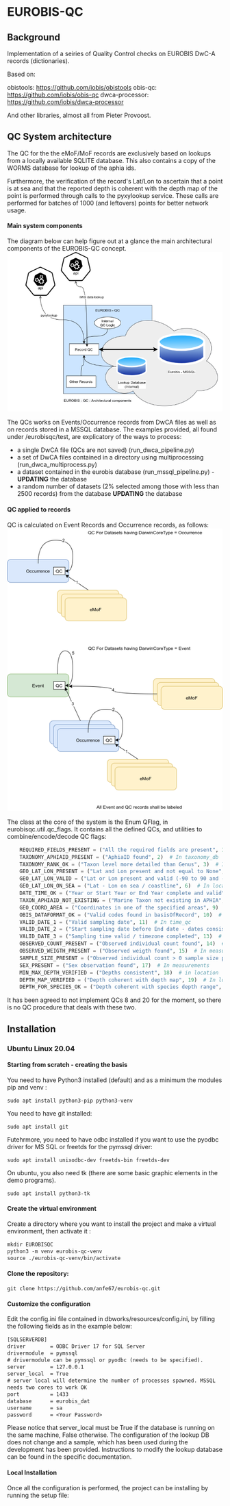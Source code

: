 # EUROBIS-QC

## Background
Implementation of a seiries of Quality Control checks on EUROBIS DwC-A records (dictionaries).

Based on:

obistools: https://github.com/iobis/obistools
obis-qc: https://github.com/iobis/obis-qc
dwca-processor: https://github.com/iobis/dwca-processor

And other libraries, almost all from Pieter Provoost. 

## QC System architecture

The QC for the the eMoF/MoF records are exclusively based on lookups from a locally available SQLITE database. 
This also contains a copy of the WORMS database for lookup of the aphia ids. 

Furthermore, the verification of the record's Lat/Lon to ascertain that a point is at sea and that the reported 
depth is coherent with the depth map of the point is performed through calls to the pyxylookup service. 
These calls are performed for batches of 1000 (and leftovers) points for better network usage.  

#### Main system components   

The diagram below can help figure out at a glance the main architectural components of the EUROBIS-QC concept.
![image](resources/Architecture.png)


The QCs works on Events/Occurrence records from DwCA files as well as on records stored in a MSSQL database. 
The examples provided, all found under /eurobisqc/test, are explicatory of the ways to process:

- a single DwCA file (QCs are not saved) (run_dwca_pipeline.py)
- a set of DwCA files contained in a directory using multiprocessing (run_dwca_multiprocess.py)
- a dataset contained in the eurobis database (run_mssql_pipeline.py) - **UPDATING** the database
- a random number of datasets (2% selected among those with less than 2500 records) from the database **UPDATING** the
  database

#### QC applied to records 
QC is calculated on Event Records and Occurrence records, as follows: 
![image](resources/EurobisQC.png)
  
The class at the core of the system is the Enum QFlag, in eurobisqc.util.qc_flags. It contains all the defined QCs, 
and utilities to combine/encode/decode QC flags:

```python
    REQUIRED_FIELDS_PRESENT = ("All the required fields are present", 1)  # In required_fields
    TAXONOMY_APHIAID_PRESENT = ("AphiaID found", 2)  # In taxonomy_db
    TAXONOMY_RANK_OK = ("Taxon level more detailed than Genus", 3)  # In taxonomy_db
    GEO_LAT_LON_PRESENT = ("Lat and Lon present and not equal to None", 4)  # In location
    GEO_LAT_LON_VALID = ("Lat or Lon present and valid (-90 to 90 and -180 to 180)", 5)  # In location
    GEO_LAT_LON_ON_SEA = ("Lat - Lon on sea / coastline", 6)  # In location
    DATE_TIME_OK = ("Year or Start Year or End Year complete and valid", 7)  # In time_qc
    TAXON_APHIAID_NOT_EXISTING = ("Marine Taxon not existing in APHIA", 8)  # FLAG - NOT IMPLEMENTED
    GEO_COORD_AREA = ("Coordinates in one of the specified areas", 9)  # In location
    OBIS_DATAFORMAT_OK = ("Valid codes found in basisOfRecord", 10)  # in required_fields
    VALID_DATE_1 = ("Valid sampling date", 11)  # In time_qc
    VALID_DATE_2 = ("Start sampling date before End date - dates consistent", 12)  # In time_qc
    VALID_DATE_3 = ("Sampling time valid / timezone completed", 13)  # In time_qc
    OBSERVED_COUNT_PRESENT = ("Observed individual count found", 14)  # In measurements
    OBSERVED_WEIGTH_PRESENT = ("Observed weigth found", 15)  # In measurements
    SAMPLE_SIZE_PRESENT = ("Observed individual count > 0 sample size present", 16)  # In measurements
    SEX_PRESENT = ("Sex observation found", 17)  # In measurements
    MIN_MAX_DEPTH_VERIFIED = ("Depths consistent", 18)  # in location
    DEPTH_MAP_VERIFIED = ("Depth coherent with depth map", 19)  # In location
    DEPTH_FOR_SPECIES_OK = ("Depth coherent with species depth range", 20)  # FLAG - NOT IMPLEMENTED

```

It has been agreed to not implement QCs 8 and 20 for the moment, so there is no QC procedure that deals with these two.  


## Installation

### Ubuntu Linux 20.04 

#### Starting from scratch - creating the basis
You need to have Python3 installed (default) and as a minimum the modules pip and venv : 
```commandline
sudo apt install python3-pip python3-venv
```
You need to have git installed: 
```
sudo apt install git 
```
Futehrmore, you need to have odbc installed if you want to use the pyodbc driver for MS SQL or freetds for the pymssql 
driver:
```commandline
sudo apt install unixodbc-dev freetds-bin freetds-dev  
```
On ubuntu, you also need tk (there are some basic graphic elements in the demo programs). 
```commandline
sudo apt install python3-tk 
```


#### Create the virtual environment
Create a directory where you want to install the project and make a virtual environment, then activate it : 
```commandline
mkdir EUROBISQC
python3 -m venv eurobis-qc-venv 
source ./eurobis-qc-venv/bin/activate 
```
#### Clone the repository: 
```
git clone https://github.com/anfe67/eurobis-qc.git  
```
#### Customize the configuration 
Edit the config.ini file contained in dbworks/resources/config.ini, by filling the following fields as in the 
example below:

```editorconfig
[SQLSERVERDB]
driver        = ODBC Driver 17 for SQL Server
drivermodule  = pymssql
# drivermodule can be pymssql or pyodbc (needs to be specified).
server        = 127.0.0.1
server_local  = True
# server local will determine the number of processes spawned. MSSQL needs two cores to work OK
port          = 1433
database      = eurobis_dat
username      = sa
password      = <Your Password>

```
Please notice that server_local must be True if the database is running on the same machine, False otherwise. 
The configuration of the lookup DB does not change and a sample, which has been used during the development has 
been provided. Instructions to modify the lookup database can be found in the specific documentation. 

#### Local Installation
Once all the configuration is performed, the project can be installing by running the setup file: 




